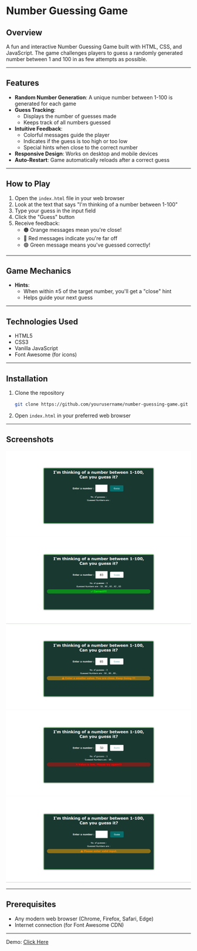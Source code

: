 # Number Guessing Game

## Overview

A fun and interactive Number Guessing Game built with HTML, CSS, and JavaScript. The game challenges players to guess a randomly generated number between 1 and 100 in as few attempts as possible.

---

## Features

- **Random Number Generation**: A unique number between 1-100 is generated for each game
- **Guess Tracking**: 
  - Displays the number of guesses made
  - Keeps track of all numbers guessed
- **Intuitive Feedback**:
  - Colorful messages guide the player
  - Indicates if the guess is too high or too low
  - Special hints when close to the correct number
- **Responsive Design**: Works on desktop and mobile devices
- **Auto-Restart**: Game automatically reloads after a correct guess

---

## How to Play

1. Open the `index.html` file in your web browser
2. Look at the text that says "I'm thinking of a number between 1-100"
3. Type your guess in the input field
4. Click the "Guess" button
5. Receive feedback:
   - 🟠 Orange messages mean you're close!
   - 🔴 Red messages indicate you're far off
   - 🟢 Green message means you've guessed correctly!

---

## Game Mechanics
- **Hints**: 
  - When within ±5 of the target number, you'll get a "close" hint
  - Helps guide your next guess

---

## Technologies Used

- HTML5
- CSS3
- Vanilla JavaScript
- Font Awesome (for icons)

---

## Installation

1. Clone the repository
   ```bash
   git clone https://github.com/yourusername/number-guessing-game.git
   ```

2. Open `index.html` in your preferred web browser

---

## Screenshots
![Image1](https://raw.githubusercontent.com/Het1014/Number-Guessing-Game/master/assets/default.png)
![Image2](https://raw.githubusercontent.com/Het1014/Number-Guessing-Game/master/assets/correct.png)
![Image3](https://raw.githubusercontent.com/Het1014/Number-Guessing-Game/master/assets/closer.png)
![Image4](https://raw.githubusercontent.com/Het1014/Number-Guessing-Game/master/assets/wrong.png)
![Image5](https://raw.githubusercontent.com/Het1014/Number-Guessing-Game/master/assets/invalid.png)

---

## Prerequisites

- Any modern web browser (Chrome, Firefox, Safari, Edge)
- Internet connection (for Font Awesome CDN)

---

Demo: [Click Here](https://github.com/het1014/number-guessing-game)

